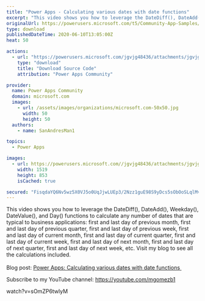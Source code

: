 ```yaml
---
title: "Power Apps - Calculating various dates with date functions"
excerpt: "This video shows you how to leverage the DateDiff(), DateAdd(), Weekday(), DateValue(), and Day() functions to calculate any number of dates that are"
originalUrl: https://powerusers.microsoft.com/t5/Community-App-Samples/Power-Apps-Calculating-various-dates-with-date-functions/td-p/592175
type: download
publishedDateTime: 2020-06-10T13:05:00Z
heat: 50

actions:
  - url: "https://powerusers.microsoft.com/jgvjg48436/attachments/jgvjg48436/AppFeedbackGallery/543/2/Date%20and%20Time.msapp"
    type: "download"
    title: "Download Source Code"
    attribution: "Power Apps Community"

provider:
  name: Power Apps Community
  domain: microsoft.com
  images:
    - url: /assets/images/organizations/microsoft.com-50x50.jpg
      width: 50
      height: 50
  authors:
    - name: SanAndresMan1

topics:
  - Power Apps

images:
  - url: https://powerusers.microsoft.com//jgvjg48436/attachments/jgvjg48436/AppFeedbackGallery/543/1/Thumbnail.jpg
    width: 1519
    height: 853
    isCached: true

secured: "FisqdaYQ6Nv5wz5X0VJ5o0UqJjwLUEp3/2Nzz1guE98S9yDcs5sObOoSLqlMvjaNenI0CCLLbknNqaG+lDMn6Ztk173NG763Lnio5G+s8IyzfX02tXVAhEQXl1tYz7PC9rs2RyacREVA/AVFY/UFnoCNGsWeIGagaEfHSnVQAU+M+shXKI+3++xkDpLbM5qc2jmI5ndp9xOSaxJeJoFDS9LRoT+0ejA49iN4jN/UC9DcZi0XoHQpR0Wv/9i6rQruDFowkhQZbqdHw6NUJeRoS7EPVvaKll7sBKuuu0prrys92SPKjhMUlFgAhbE951zBlWGNnJAl0zKNoTdYAZzlUInkcBGE78qBKbKzDMNS+A2igYo0oVe8pkyBW7GwgCQcU16ss/hoQnZU5gkh8utGHBeUUn3eCDtL8kkRNHKo8YpLgyH0g8T9XIE8aFiSxTLb;6wpLiW9GMt4KCnYIGlwXWw=="
---
```

<p><span>This video shows you how to leverage the DateDiff(), DateAdd(), Weekday(), DateValue(), and Day() functions to calculate any number of dates that are typical to business applications: first and last day of previous month, first and last day of previous quarter, first and last day of previous week, first and last day of current month, first and last day of current quarter, first and last day of current week, first and last day of next month, first and last day of next quarter, first and last day of next week, etc.&nbsp;Visit my blog to see all the calculations included.</span><br><br><span>Blog post: <a href="https://dynamicsgpblogster.blogspot.com/2020/06/powerapps-dates.html" target="_self" rel="nofollow noopener noreferrer">Power Apps: Calculating various dates with date functions&nbsp;</a></span></p><p><span>Subscribe to my YouTube channel: <a href="https://youtube.com/mgomezb1" target="_self" rel="nofollow noopener noreferrer">https://youtube.com/mgomezb1</a></span></p><p><span class="videoUrl">watch?v=sOmZP6twlyM</span></p>

